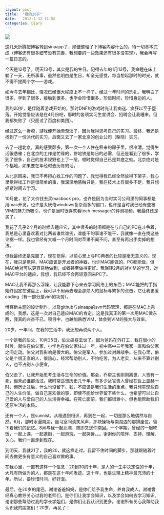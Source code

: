 ```yaml
---
layout: post
title:  "我的20岁"
date:   2012-1-12 11:58
categories: Diary
---
```


![](https://i.imgur.com/1RwIDUZ.jpg)

这几天折腾把博客转到sinaapp了，顺便整理了下博客内容什么的，待一切基本完成（博客还有很多细节没有完善，我想要的一些效果还有很多没实现），我会再写一篇日志的。

今天是12号了，明天13号，其实是我的生日。记得去年的1月13号，我瘫睡在床上躺了一天，无所事事，虽然也明白是生日，却全无感觉，每当想起那时的时光，就不得不提两个字——游戏。

如今与去年相比，情况已经很大程度上不一样了。经过一年时间的洗礼，我明白了很多，学到了很多，接触到很多，也学会珍惜很多，珍惜时间，珍惜身边的人。

我的20岁，是伴随着游戏开始的，那时DNF的游戏时光让我痴迷、疯狂以至于堕落。开始觉悟应该是在4月份吧，那时的各项实习生宣讲会、招聘会让我睡来。但我都失败了（只面试了百度和美团）。

经过这么一折腾，游戏便开始渐渐淡了，因为我得思考自己的实习。最终，我还是找到了一份派代的实习，后面又去了一家北京的创业公司（略晓）实习。

去了一趟北京，真的感受颇多，第一次一个人住在租来的房子里，很冷清，觉得生活很悲催；在北京的工作是忙碌的，挤地铁是每日的必需，但还是看到了很多，学到了很多，自己的技术视野也上了一层，顿时觉得自己已是井底之蛙。北京绝对是个福地，如果要在年经时去历练的话。

从北京回来，我已不再担心找工作的问题了，我觉得我已经全然放得下架子，我心里觉得找工作是很简单的事，我深深地感触只是，我在技术上有很多不足，我只想抓紧时间去学习。

10月底，花了大价钱去买macbook pro，也许是因为当时实习公司里的同事都是用mac开发，也许是太厌倦windows复杂而多的窗口，也许是当时我已经有些被VIM的魅力所吸引，也许是当时很喜欢看tech messager的评测视频，我最终还是买了。

我花了几乎2个月的时候去适应它，其中很多的时间都是在与自己的PC在斗争着，我总是心里喜欢着对比两者谁优谁劣，谁能干的事谁不能干，我就像一直在找这些论据一样。我也曾经有大概一个月时间对苹果不闻不问，甚至有再出手卖掉的想法。

但我最终还是克服了，现在觉得，以前心里上与PC两者的比较是毫无意义的。现在，我只是觉得，MAC应该是开发者的神器，也许MAC能做的，PC都能做，但MAC绝对可以更容易地做到，或者甚至做得更好。我辗转2月的对VIM的学习，对MAC平台的适应，我想，我已经不会再轻意回来PC了。

MAC让我不再那么浮躁，让我能静下心来去学习网络上的东西；MAC能把的手指始终固定在键盘上，我可以不用再去理会那烦人的鼠标与繁多的点击，它让我更爱coding（有一部分是vim的功劳）。

博客新主题的设计制作，以及github与sinaap的svn代码管理，都是在MAC上完成的，我想，这是一次对自己适应MAC的肯定。这是我真正的第一次用MAC做东西，我真的兴奋不已。项目中，也越加熟悉VIM，体会到VIM的强大与效率。

20岁，一年间，在我的生活中，我还想再说两个人。

一个是我的伯父，10月25日，伯父癌症去世了。因为爸妈在外打工，我在很小的时候，就住在伯父家，小学也在伯父家住过一年，初中高中三年我家一直和伯父家之间走动。伯父对我影响是很大的。伯父是军人，参加过对越战争。在我心里，伯父是个很正直的人，很热心，经常帮助别人，不怕吃苦，为人老实，从来不算计别人，也不占别人小便宜。

伯父走了，让我开始思考生活与生命的价值。那会，乔帮主也刚刚离世。人皆有一死，但未必谁都活过。我时常遥想历史几千年，有多少达官贵人曾经在世上显赫一时，但历史过后，什么也没留下。钱，不应该是我们生活的重点。我只想实现些自己的人生价值，做自己喜欢做的事，即使不能给世界留下些什么，也希望可以让自己爱的人与爱自己的人生活得幸福。在死亡面前，我们都很渺小，但也能帮助我们还原生活的本质。

还有一个人，是sunnist。从相遇到相识、再到在一起，一切是那么地偶然与自然。6月，那时水漫南湖，自习室间谈笑风声，那块操场与南湖边的那排座位，留下着我们的记忆。8月与我一起北漂，随即又送你南回。一个学期，曾经的一起吃饭，一起上课，一起逛街，一起游玩，一起哭诉。。。谢谢你的陪伴、支持、理解、关心。我们一直走到现在。

到明天，我就21了，我的20，就这样走过。我留不住时间的脚步，那就跟随着时间去做更多有意义的自己喜欢做的事。

在我心里，一直有这样一个信念：20到30的十年，是人的一生中决定性的十年，大凡有所做为的人，都是在这十年间发迹。这十年，也是生理上精神最充沛的十年。所以，要珍惜时间，好好混。

最后，在20岁的尾巴。谢谢爸爸妈妈，是你们给予我生命，养育我成人。谢谢曾经真心教导关心过我的老师们，是你们让我学会知识，以及学会如何去学习知识。谢谢那些帮助过我的学长学姐们，是你们让我认识到更多。谢谢所有关心我帮助我认识我的朋友们！20岁，再见了！
